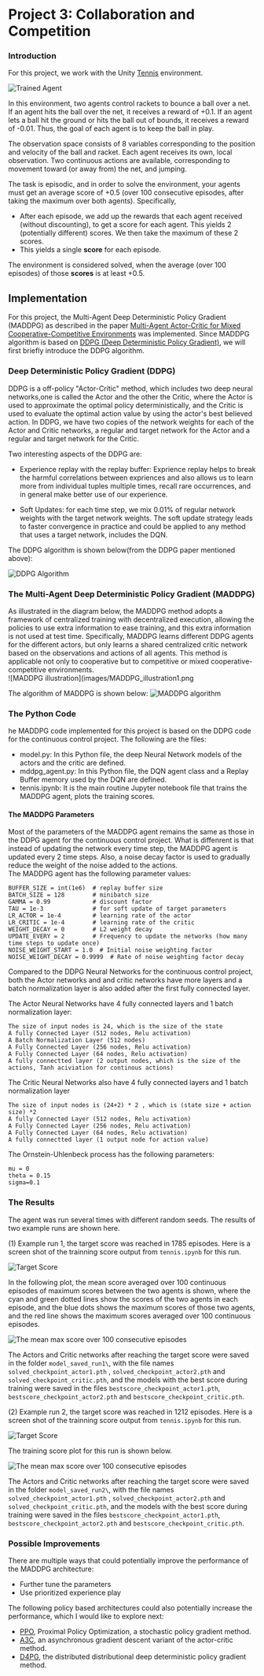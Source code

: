 [image1]: https://user-images.githubusercontent.com/10624937/42135623-e770e354-7d12-11e8-998d-29fc74429ca2.gif "Trained Agent"
[image2]: https://user-images.githubusercontent.com/10624937/42135622-e55fb586-7d12-11e8-8a54-3c31da15a90a.gif "Soccer"

# Project 3: Collaboration and Competition

### Introduction

For this project, we work with the Unity [Tennis](https://github.com/Unity-Technologies/ml-agents/blob/master/docs/Learning-Environment-Examples.md#tennis) environment.

![Trained Agent][image1]

In this environment, two agents control rackets to bounce a ball over a net. If an agent hits the ball over the net, it receives a reward of +0.1.  If an agent lets a ball hit the ground or hits the ball out of bounds, it receives a reward of -0.01.  Thus, the goal of each agent is to keep the ball in play.

The observation space consists of 8 variables corresponding to the position and velocity of the ball and racket. Each agent receives its own, local observation.  Two continuous actions are available, corresponding to movement toward (or away from) the net, and jumping. 

The task is episodic, and in order to solve the environment, your agents must get an average score of +0.5 (over 100 consecutive episodes, after taking the maximum over both agents). Specifically,

- After each episode, we add up the rewards that each agent received (without discounting), to get a score for each agent. This yields 2 (potentially different) scores. We then take the maximum of these 2 scores.
- This yields a single **score** for each episode.

The environment is considered solved, when the average (over 100 episodes) of those **scores** is at least +0.5.

## Implementation
For this project, the Multi-Agent Deep Deterministic Policy Gradient (MADDPG) as described in the paper [Multi-Agent Actor-Critic for Mixed Cooperative-Competitive Environments](https://arxiv.org/abs/1706.02275) was implemented. Since MADDPG algorithm is based on [DDPG (Deep Deterministic Policy Gradient)](https://arxiv.org/abs/1509.02971), we will first briefly introduce the DDPG algorithm. 

###  Deep Deterministic Policy Gradient (DDPG)
DDPG is a off-policy "Actor-Critic" method, which includes two deep neural networks,one is called the Actor and the other the Critic, where the Actor is used to approximate the optimal policy deterministically, and the Critic is used to evaluate the optimal action value by using the actor's best believed action. 
In DDPG, we have two copies of the network weights for each of the Actor and Critic networks, a regular and target network for the Actor and a regular and target network for the Critic.

Two interesting aspects of the DDPG are:
  - Experience replay with the replay buffer: Exprience replay helps to break the harmful correlations between expriences and also allows us to learn more from individual tuples multiple times, recall rare occurrences, and in general make better use of our experience.
  
  - Soft Updates: for each time step, we mix 0.01% of regular network weights with the target network weights. The soft update strategy leads to faster convergence in practice and could be applied to any method that uses a target network, includes the DQN.  

The DDPG algorithm is shown below(from the DDPG paper mentioned above):

![DDPG Algorithm](images/DDPG_algorithm.PNG) 
 
###  The Multi-Agent Deep Deterministic Policy Gradient (MADDPG)
As illustrated in the diagram below, the MADDPG method adopts a framework of centralized training with decentralized execution, allowing the policies
to use extra information to ease training, and this extra information is not used at test time.  Specifically, MADDPG learns different DDPG agents for the different actors, but only learns a shared centralized critic network based on the observations and actions of all agents. This method is applicable not only to cooperative but to competitive or mixed cooperative-competitive environments.      
![MADDPG illustration](images/MADDPG_illustration1.png

The algorithm of MADDPG is shown below: 
![MADDPG algorithm](images/MADDPG_algorithm.PNG) 
  
### The Python Code
he MADDPG code implemented for this project is based on the DDPG code for the continuous control project. The following are the files:

- model.py: In this Python file, the deep Neural Network models of the actors and the critic are defined.
- mddpg_agent.py: In this Python file, the DQN agent class and a Replay Buffer memory used by the DQN are defined.
- tennis.ipynb: It is the main routine Jupyter notebook file that trains the MADDPG agent, plots the training scores.

#### The MADDPG Parameters 

Most of the parameters of the MADDPG agent remains the same as those in the DDPG agent for the continuous control project. What is diffenrent is that instead of updating the network every time step, the MADDPG agent is updated every 2 time steps. Also, a noise decay factor is used to gradually reduce the weight of the noise added to the actions.        
The MADDPG agent has the following parameter values:
```
BUFFER_SIZE = int(1e6)  # replay buffer size
BATCH_SIZE = 128        # minibatch size
GAMMA = 0.99            # discount factor
TAU = 1e-3              # for soft update of target parameters
LR_ACTOR = 1e-4         # learning rate of the actor 
LR_CRITIC = 1e-4        # learning rate of the critic
WEIGHT_DECAY = 0        # L2 weight decay
UPDATE_EVERY = 2        # Frequency to update the networks (how many time steps to update once)
NOISE_WEIGHT_START = 1.0  # Initial noise weighting factor
NOISE_WEIGHT_DECAY = 0.9999  # Rate of noise weighting factor decay
```

Compared to the DDPG Neural Networks for the continuous control project, both the Actor networks and and critic networks have more layers and a batch normalization layer is also added after the first fully connected layer.

The Actor Neural Networks have 4 fully connected layers and 1 batch normalization layer:

```
The size of input nodes is 24, which is the size of the state
A fully Connected Layer (512 nodes, Relu activation)
A Batch Normalization Layer (512 nodes)
A Fully Connected Layer (256 nodes, Relu activation) 
A Fully Connected Layer (64 nodes, Relu activation) 
A fully connectted layer (2 output nodes, which is the size of the actions, Tanh aciviation for continous actions)
```

The Critic Neural Networks also have 4 fully connected layers and 1 batch normalization layer

```
The size of input nodes is (24+2) * 2 , which is (state size + action size) *2 
A fully Connected Layer (512 nodes, Relu activation)
A Fully Connected Layer (256 nodes, Relu activation)
A Fully Connected Layer (64 nodes, Relu activation) 
A fully connectted layer (1 output node for action value)
```

The Ornstein-Uhlenbeck process has the following parameters:
```
mu = 0 
theta = 0.15
sigma=0.1
```
###  The Results
The agent was run several times with different random seeds. The results of two example runs are shown here.

(1) Example run 1, the target score was reached in 1785 episodes. Here is a screen shot of the trainning score output from `tennis.ipynb` for this run.

![Target Score ](images/target_score_run1.png)


In the following plot, the mean score averaged over 100 continuous episodes of maximum scores between the two agents is shown, where the cyan and green dotted lines show the scores of the two agents in each episode, and the blue dots shows the maximum scores of those two agents, and the red line shows the maximum scores averaged over 100 continuous episodes.  
 
![The mean max score over 100 consecutive episodes](images/scores_run1.png)

The Actors and Critic networks after reaching the target score were saved in the folder `model_saved_run1\`, with the file names `solved_checkpoint_actor1.pth` , `solved_checkpoint_actor2.pth` and `solved_checkpoint_critic.pth`, and the models with the best score during training were saved in the files `bestscore_checkpoint_actor1.pth`, `bestscore_checkpoint_actor2.pth` and `bestscore_checkpoint_critic.pth`.   

(2) Example run 2, the target score was reached in 1212 episodes.  Here is a screen shot of the trainning score output from `tennis.ipynb` for this run.

![Target Score ](images/target_score_run2.png)

The training score plot for this run is shown below.
 
![The mean max score over 100 consecutive episodes](images/scores_run2.png)

The Actors and Critic networks after reaching the target score were saved in the folder `model_saved_run2\`, with the file names `solved_checkpoint_actor1.pth` , `solved_checkpoint_actor2.pth` and `solved_checkpoint_critic.pth`, and the models with the best score during training were saved in the files `bestscore_checkpoint_actor1.pth`, `bestscore_checkpoint_actor2.pth` and `bestscore_checkpoint_critic.pth`.   

### Possible Improvements

There are multiple ways that could potentially improve the performance of the MADDPG architecture:
 -  Further tune the parameters
 -  Use prioritized experience play
  
The following policy based architectures could also potentially increase the performance, which I would like to explore next:

- [PPO](https://arxiv.org/pdf/1707.06347.pdf), Proximal Policy Optimization, a stochastic policy gradient method.
- [A3C](https://arxiv.org/pdf/1602.01783.pdf), an asynchronous gradient descent variant of the actor-critic method.
- [D4PG](https://openreview.net/pdf?id=SyZipzbCb), the distributed distributional deep deterministic policy gradient method. 
